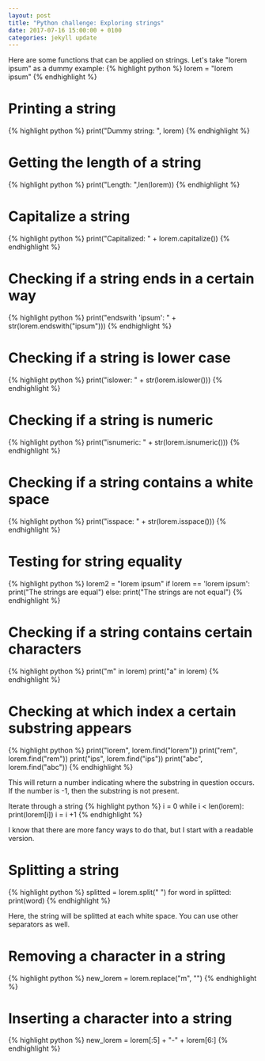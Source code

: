 ```yaml
---
layout: post
title: "Python challenge: Exploring strings"
date: 2017-07-16 15:00:00 + 0100
categories: jekyll update
---
```

Here are some functions that can be applied on strings. Let's take "lorem ipsum" as a dummy example:
{% highlight python %}
lorem = "lorem ipsum"
{% endhighlight %}

# Printing a string
{% highlight python %}
print("Dummy string:  ", lorem)
{% endhighlight %}

# Getting the length of a string
{% highlight python %}
print("Length: ",len(lorem))
{% endhighlight %}

# Capitalize a string
{% highlight python %}
print("Capitalized: " + lorem.capitalize())
{% endhighlight %}

# Checking if a string ends in a certain way
{% highlight python %}
print("endswith 'ipsum': " + str(lorem.endswith("ipsum")))
{% endhighlight %}

# Checking if a string is lower case
{% highlight python %}
print("islower: " + str(lorem.islower()))
{% endhighlight %}

# Checking if a string is numeric
{% highlight python %}
print("isnumeric: " + str(lorem.isnumeric()))
{% endhighlight %}

# Checking if a string contains a white space
{% highlight python %}
print("isspace: " + str(lorem.isspace()))
{% endhighlight %}


# Testing for string equality
{% highlight python %}
lorem2 = "lorem ipsum"
if lorem == 'lorem ipsum':
  print("The strings are equal")
else:
  print("The strings are not equal")
{% endhighlight %}

# Checking if a string contains certain characters
{% highlight python %}
print("m" in lorem)
print("a" in lorem)
{% endhighlight %}

# Checking at which index a certain substring appears
{% highlight python %}
print("lorem", lorem.find("lorem"))
print("rem", lorem.find("rem"))
print("ips", lorem.find("ips"))
print("abc", lorem.find("abc"))
{% endhighlight %}

This will return a number indicating where the substring in question occurs. If the number is -1, then the substring is not present.

Iterate through a string
{% highlight python %}
i = 0
while i < len(lorem):
  print(lorem[i])
  i = i +1
{% endhighlight %}

I know that there are more fancy ways to do that, but I start with a readable version.
  
# Splitting a string
{% highlight python %}
splitted = lorem.split(" ")
for word in splitted:
  print(word)
{% endhighlight %}

Here, the string will be splitted at each white space. You can use other separators as well.

# Removing a character in a string
{% highlight python %}
new_lorem = lorem.replace("m", "")
{% endhighlight %}

# Inserting a character into a string
{% highlight python %}
new_lorem = lorem[:5] + "-" + lorem[6:]
{% endhighlight %}
